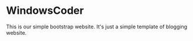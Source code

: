 # WindowsCoder
This is our simple bootstrap website.
It's just a simple template of blogging website.
